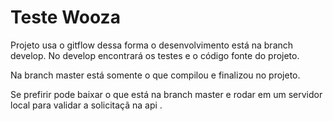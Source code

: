 # Teste Wooza
Projeto usa o gitflow dessa forma o desenvolvimento está na branch develop.
No develop encontrará os testes e o código fonte do projeto.

Na branch master está somente o que compilou e finalizou no projeto.

Se prefirir pode baixar o que está na branch master e rodar em um servidor local para validar a solicitaçã na api .